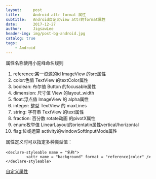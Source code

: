 ```yaml
---
layout:     post
title:      Android attr format 属性
subtitle:   Android自定义view attr的format属性
date:       2017-12-27
author:     JigsawLee
header-img: img/post-bg-android.jpg
catalog: true
tags:
    - Android
---
```


属性名称使用小驼峰命名规则
1. reference:某一资源的id
ImageView 的src属性
2. color:色值
TextView 的textColor属性
3. boolean: 布尔值
Button 的focusable属性
4. dimension: 尺寸值
View 的layout_width
5. float:浮点值
ImageView 的 alpha属性
6. integer: 整型
TextView 的 maxLines
7. string: 字符串
TextView 的text属性
8. fraction: 百分数
rotate动画 的pivotX属性
9. enum:枚举值
LinearLayout的orientatin属性vertical/horizontal
10. flag:位或运算
activity的windowSoftInputMode属性

属性定义时可以指定多种类型值：
```
<declare-styleable name = "名称">
         <attr name = "background" format = "reference|color" />
</declare-styleable>
```

[自定义属性](http://blog.csdn.net/pgalxx/article/details/6766677)
